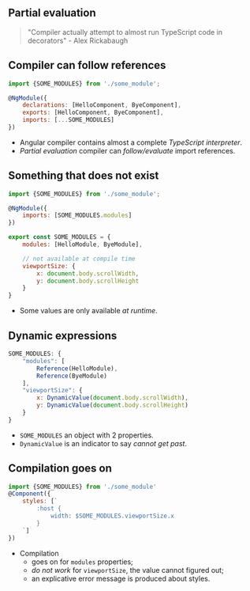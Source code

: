 ## Partial evaluation

> "Compiler actually attempt to almost run TypeScript code in decorators" - Alex Rickabaugh


## Compiler can follow references

```javascript
import {SOME_MODULES} from './some_module';

@NgModule({
    declarations: [HelloComponent, ByeComponent],
    exports: [HelloComponent, ByeComponent],
    imports: [...SOME_MODULES]
})
```

- Angular compiler contains almost a complete *TypeScript interpreter*.
- *Partial evaluation* compiler can *follow/evaluate* import references.


## Something that does not exist

```javascript
import {SOME_MODULES} from './some_module';

@NgModule({
    imports: [SOME_MODULES.modules]
})
```

```javascript
export const SOME_MODULES = {
    modules: [HelloModule, ByeModule],

    // not available at compile time
    viewportSize: {
        x: document.body.scrollWidth,
        y: document.body.scrollHeight
    }
}
```

- Some values are only available *at runtime*.


## Dynamic expressions

```javascript
SOME_MODULES: {
    "modules": [
        Reference(HelloModule),
        Reference(ByeModule)
    ],
    "viewportSize": {
        x: DynamicValue(document.body.scrollWidth),
        y: DynamicValue(document.body.scrollHeight)
    }
}
```

- `SOME_MODULES` an object with 2 properties.
- `DynamicValue` is an indicator to say *cannot get past*.


## Compilation goes on

```javascript
import {SOME_MODULES} from './some_module'
@Component({
    styles: [`
        :host {
            width: $SOME_MODULES.viewportSize.x
        }
    `]
})
```

- Compilation
  - goes on for `modules` properties;
  - *do not work* for `viewportSize`, the value cannot figured out;
  - an explicative error message is produced about styles.
